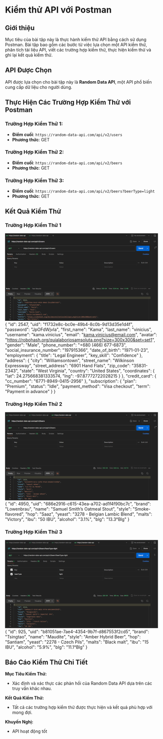 # Kiểm thử API với Postman

## Giới thiệu
Mục tiêu của bài tập này là thực hành kiểm thử API bằng cách sử dụng Postman. Bài tập bao gồm các bước từ việc lựa chọn một API kiểm thử, phân tích tài liệu API, viết các trường hợp kiểm thử, thực hiện kiểm thử và ghi lại kết quả kiểm thử.

## API Được Chọn
API được lựa chọn cho bài tập này là **Random Data API**, một API phổ biến cung cấp dữ liệu cho người dùng.

## Thực Hiện Các Trường Hợp Kiểm Thử với Postman

### Trường Hợp Kiểm Thử 1: 
- **Điểm cuối**: `https://random-data-api.com/api/v2/users`
- **Phương thức**: GET


### Trường Hợp Kiểm Thử 2: 
- **Điểm cuối**: `https://random-data-api.com/api/v2/beers`
- **Phương thức**: GET


### Trường Hợp Kiểm Thử 3: 
- **Điểm cuối**: `https://random-data-api.com/api/v2/beers?beerType=light`
- **Phương thức**: GET



## Kết Quả Kiểm Thử

### Trường Hợp Kiểm Thử 1
![th1](https://github.com/Art309/Kien/blob/main/anh1.png)
{
    "id": 2547,
    "uid": "f1732e8c-bc0e-49b4-8c0b-9d13d35e1d4f",
    "password": "JpOFdWjvIa",
    "first_name": "Kama",
    "last_name": "vinicius",
    "username": "kama.vinicius",
    "email": "kama.vinicius@email.com",
    "avatar": "https://robohash.org/quialaboriosamsoluta.png?size=300x300&set=set1",
    "gender": "Male",
    "phone_number": "+680 (466) 677-6873",
    "social_insurance_number": "197915366",
    "date_of_birth": "1971-01-23",
    "employment": {
        "title": "Legal Engineer",
        "key_skill": "Confidence"
    },
    "address": {
        "city": "Williamsontown",
        "street_name": "Wilkinson Expressway",
        "street_address": "6901 Hand Flats",
        "zip_code": "35831-2343",
        "state": "West Virginia",
        "country": "United States",
        "coordinates": {
            "lat": 24.275668381333574,
            "lng": -97.87772722028215
        }
    },
    "credit_card": {
        "cc_number": "6771-8949-0415-2956"
    },
    "subscription": {
        "plan": "Premium",
        "status": "Idle",
        "payment_method": "Visa checkout",
        "term": "Payment in advance"
    }
}

### Trường Hợp Kiểm Thử 2
![th2](https://github.com/Art309/Kien/blob/main/anh2.png)
{
    "id": 4950,
    "uid": "686e2916-c615-43ea-a702-ad1f4f90bc7c",
    "brand": "Lowenbrau",
    "name": "Samuel Smith’s Oatmeal Stout",
    "style": "Smoke-flavored",
    "hop": "Saaz",
    "yeast": "3278 - Belgian Lambic Blend",
    "malts": "Victory",
    "ibu": "50 IBU",
    "alcohol": "3.1%",
    "blg": "13.3°Blg"
}

### Trường Hợp Kiểm Thử 3
![th3](https://github.com/Art309/Kien/blob/main/anh3.png)
{
    "id": 925,
    "uid": "b81051ae-7ae4-4354-9b7f-d867553f2cd5",
    "brand": "Tsingtao",
    "name": "Maudite",
    "style": "Amber Hybrid Beer",
    "hop": "Santiam",
    "yeast": "2278 - Czech Pils",
    "malts": "Black malt",
    "ibu": "15 IBU",
    "alcohol": "5.9%",
    "blg": "11.1°Blg"
}

## Báo Cáo Kiểm Thử Chi Tiết

**Mục Tiêu Kiểm Thử:**
- Xác định và xác thực các phản hồi của Random Data API dựa trên các truy vấn khác nhau.


**Kết Quả Kiểm Thử:**
- Tất cả các trường hợp kiểm thử được thực hiện và kết quả phù hợp với mong đợi.

**Khuyến Nghị:**
- API hoạt động tốt 
